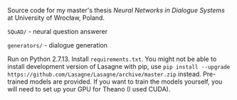 Source code for my master's thesis *Neural Networks in Dialogue Systems* at University of Wrocław, Poland.

`SQuAD/` - neural question answerer

`generators/` - dialogue generation

Run on Python 2.7.13. Install `requirements.txt`. You might not be able to install development version of Lasagne with pip, use
`pip install --upgrade https://github.com/Lasagne/Lasagne/archive/master.zip` instead. Pre-trained models are provided. If you want to train the models yourself, you will need to set up your GPU for Theano (I used CUDA).
